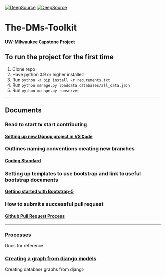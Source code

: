 [![DeepSource](https://deepsource.io/gh/schiltz3/The-DMs-Toolkit.svg/?label=active+issues&show_trend=true&token=rxy07MpkDYvKHm4CClZMfTkh)](https://deepsource.io/gh/schiltz3/The-DMs-Toolkit/?ref=repository-badge)
[![DeepSource](https://deepsource.io/gh/schiltz3/The-DMs-Toolkit.svg/?label=resolved+issues&show_trend=true&token=rxy07MpkDYvKHm4CClZMfTkh)](https://deepsource.io/gh/schiltz3/The-DMs-Toolkit/?ref=repository-badge)

# The-DMs-Toolkit
#### UW-Milwaukee Capstone Project

## To run the project for the first time

1. Clone repo
2. Have python 3.9 or higher installed
3. Run `python -m pip install -r requrements.txt`
4. Run `python manage.py loaddata databases/all_data.json`
5. Run `python manage.py runserver`

---

## Documents

### Read to start to start contributing
#### [Setting up new Django project in VS Code](https://hackmd.io/Gyx05mb1QByIXcaZWXo6Tw) 


### Outlines naming conventions creating new branches
#### [Coding Standard](https://hackmd.io/@le-angle/S1LvuuxJj)

### Setting up templates to use bootstrap and link to useful bootstrap documents
#### [Getting started with Bootstrap-5](https://hackmd.io/@le-angle/ry7gpBlYt)

### How to submit a successful pull request
#### [Github Pull Request Process](https://hackmd.io/@le-angle/Skp9fH7KF)



---

### Processes
Docs for reference

### [Creating a graph from django models](https://hackmd.io/@le-angle/Syf6LcbOK)
Creating database graphs from django


